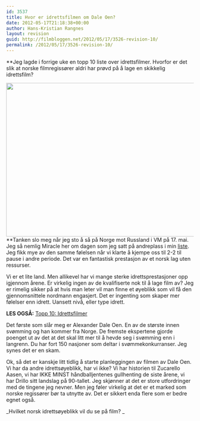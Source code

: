 ```yaml
---
id: 3537
title: Hvor er idrettsfilmen om Dale Oen?
date: 2012-05-17T21:18:38+00:00
author: Hans-Kristian Rangnes
layout: revision
guid: http://filmbloggen.net/2012/05/17/3526-revision-10/
permalink: /2012/05/17/3526-revision-10/
---
```

**Jeg lagde i forrige uke en topp 10 liste over idrettsfilmer. Hvorfor er det slik at norske filmregissører aldri har prøvd på å lage en skikkelig idrettsfilm?<!--more-->

<a href="http://filmbloggen.net/?attachment_id=3528" rel="attachment wp-att-3528"><img class="alignnone size-full wp-image-3528" src="http://filmbloggen.net/wp-content/uploads//2012/05/alex-dale-oen.jpg" alt="" width="620" height="413" /><br /> </a>**Tanken slo meg når jeg sto å så på Norge mot Russland i VM på 17. mai. Jeg så nemlig Miracle her om dagen som jeg satt på andreplass i min [liste](http://filmbloggen.net/2012/05/09/topp-10-idrettsfilmer/). Jeg fikk mye av den samme følelsen når vi klarte å kjempe oss til 2-2 til pause i andre periode. Det var en fantastisk prestasjon av et norsk lag uten ressurser.

Vi er et lite land. Men allikevel har vi mange sterke idrettsprestasjoner opp igjennom årene. Er virkelig ingen av de kvalifiserte nok til å lage film av? Jeg er rimelig sikker på at hvis man leter vil man finne et øyeblikk som vil få den gjennomsnittele nordmann engasjert. Det er ingenting som skaper mer følelser enn idrett. Uansett nivå, eller type idrett.

**LES OGSÅ:** [Topp 10: Idrettsfilmer](http://filmbloggen.net/2012/05/09/topp-10-idrettsfilmer/)

Det første som slår meg er Alexander Dale Oen. En av de største innen svømming og han kommer fra Norge. De fremste ekspertene gjorde poenget ut av det at det skal litt mer til å hevde seg i svømming enn i langrenn. Du har fort 150 nasjoner som deltar i svømmekonkurranser. Jeg synes det er en skam.

Ok, så det er kanskje litt tidlig å starte planleggingen av filmen av Dale Oen. Vi har da andre idrettsøyeblikk, har vi ikke? Vi har historien til Zucarello Aasen, vi har IKKE MINST håndballjentenes gullhenting de siste årene, vi har Drillo sitt landslag på 90-tallet. Jeg skjønner at det er store utfordringer med de tingene jeg nevner. Men jeg føler virkelig at det er et marked som norske regissører bør ta utnytte av. Det er sikkert enda flere som er bedre egnet også.

_Hvilket norsk idrettsøyeblikk vil du se på film? _